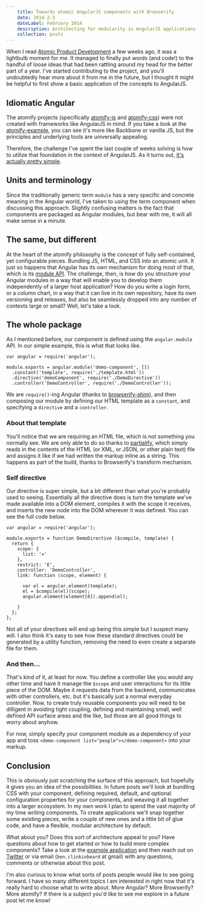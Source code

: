 ```yaml
---
	title: Towards atomic AngularJS components with Browserify
	date: 2014-2-3
	dateLabel: February 2014
	description: Architecting for modularity in AngularJS applications
	collection: posts
---
```


When I read [Atomic Product Development](http://techwraith.com/atomic-product-development) a few weeks ago, it was a lightbulb moment for me. It managed to finally put words (and code!) to the handful of loose ideas that had been rattling around my head for the better part of a year. I've started contributing to the project, and you'll undoubtedly hear more about it from me in the future, but I thought it might be helpful to first show a basic application of the concepts to AngularJS.

## Idiomatic Angular

The atomify projects (specifically [atomify-js](https://github.com/Techwraith/atomify-js) and [atomify-css](https://github.com/Techwraith/atomify-css)) were not created with frameworks like AngularJS in mind. If you take a look at the [atomify-example](https://github.com/Techwraith/atomify-example), you can see it's more like Backbone or vanilla JS, but the principles and underlying tools are universally appealing.

Therefore, the challenge I've spent the last couple of weeks solving is how to utilize that foundation in the context of AngularJS. As it turns out, [it's actually pretty simple](https://github.com/bclinkinbeard/angular-component-demo).

## Units and terminology

Since the traditionally generic term `module` has a very specific and concrete meaning in the Angular world, I've taken to using the term component when discussing this approach. Slightly confusing matters is the fact that components are packaged as Angular modules, but bear with me, it will all make sense in a minute.

## The same, but different

At the heart of the atomify philosophy is the concept of fully self-contained, yet configurable pieces. Bundling JS, HTML, and CSS into an atomic unit. It just so happens that Angular has its own mechanism for doing most of that, which is its [module API](http://docs.angularjs.org/api/angular.Module). The challenge, then, is how do you structure your Angular modules in a way that will enable you to develop them independently of a larger host application? How do you write a login form, or a column chart, in a way that it can live in its own repository, have its own versioning and releases, but also be seamlessly dropped into any number of contexts large or small? Well, let's take a look.

## The whole package

As I mentioned before, our component is defined using the `angular.module` API. In our simple example, this is what that looks like.

```
var angular = require('angular');

module.exports = angular.module('demo-component', [])
  .constant('template', require('./template.html'))
  .directive('demoComponent', require('./DemoDirective'))
  .controller('DemoController', require('./DemoController'));
```

We are `require()`-ing Angular (thanks to [browserify-shim](https://github.com/thlorenz/browserify-shim)), and then composing our module by defining our HTML template as a `constant`, and specifying a `directive` and a `controller`.

### About that template

You'll notice that we are requiring an HTML file, which is not something you normally see. We are only able to do so thanks to [partialify](https://npmjs.org/package/partialify), which simply reads in the contents of the HTML (or XML, or JSON, or other plain text) file and assigns it like if we had written the markup inline as a string. This happens as part of the build, thanks to Browserify's transform mechanism.

### Self directive

Our directive is super simple, but a bit different than what you're probably used to seeing. Essentially all the directive does is turn the template we've made available into a DOM element, compiles it with the scope it receives, and inserts the new node into the DOM wherever it was defined. You can see the full code below.

```
var angular = require('angular');

module.exports = function DemoDirective ($compile, template) {
  return {
    scope: {
      list: '='
    },
    restrict: 'E',
    controller: 'DemoController',
    link: function (scope, element) {

      var el = angular.element(template);
      el = $compile(el)(scope);
      angular.element(element[0]).append(el);

    }
  };
};
```

Not all of your directives will end up being this simple but I suspect many will. I also think it's easy to see how these standard directives could be generated by a utility function, removing the need to even create a separate file for them.

### And then...

That's kind of it, at least for now. You define a controller like you would any other time and have it manage the `$scope` and user interactions for its little piece of the DOM. Maybe it requests data from the backend, communicates with other controllers, etc. but it's basically just a normal everyday controller. Now, to create truly reusable components you will need to be dilligent in avoiding tight coupling, defining and maintaining small, well defined API surface areas and the like, but those are all good things to worry about anyhow.

For now, simply specify your component module as a dependency of your app and toss `<demo-component list="people"></demo-component>` into your markup.

## Conclusion

This is obviously just scratching the surface of this approach, but hopefully it gives you an idea of the possibilities. In future posts we'll look at bundling CSS with your component, defining required, default, and optional configuration properties for your components, and weaving it all together into a larger ecosystem. In my own work I plan to spend the vast majority of my time writing components. To create applications we'll snap together some existing pieces, write a couple of new ones and a little bit of glue code, and have a flexible, modular architecture by default.

What about you? Does this sort of architecture appeal to you? Have questions about how to get started or how to build more complex components? Take a look at the [example application](https://github.com/bclinkinbeard/angular-component-demo) and then reach out on [Twitter](https://twitter.com/bclinkinbeard) or via email (`ben.clinkinbeard` at gmail) with any questions, comments or otherwise about this post.

I'm also curious to know what sorts of posts people would like to see going forward. I have so many different topics I am interested in right now that it's really hard to choose what to write about. More Angular? More Browserify? More atomify? If there is a subject you'd like to see me explore in a future post let me know!

